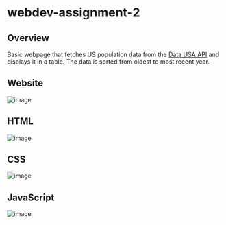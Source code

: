 # webdev-assignment-2


## Overview
Basic webpage that fetches US population data from the [Data USA API](https://datausa.io/api/data?drilldowns=Nation&measures=Population) and displays it in a table. The data is sorted from oldest to most recent year.

## Website
![image](https://github.com/user-attachments/assets/7a4f265d-e933-4db4-a604-f0a834f556ee)

## HTML
![image](https://github.com/user-attachments/assets/336b47e7-9f46-4078-8318-d548e66d9d57)

## CSS
![image](https://github.com/user-attachments/assets/67a8b222-ef08-4399-b39e-4add326af959)

## JavaScript
![image](https://github.com/user-attachments/assets/c223916d-8d8d-4702-9991-0249341e8156)
